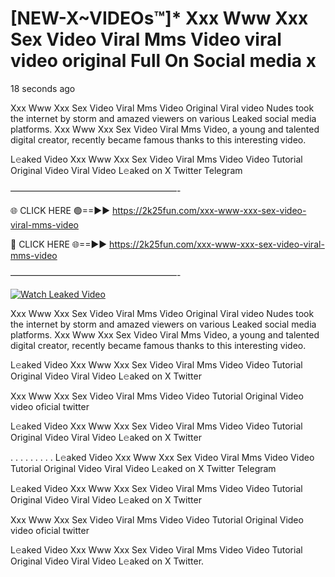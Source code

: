 # [NEW-X~VIDEOs™]* Xxx Www Xxx Sex Video Viral Mms Video viral video original Full On Social media x

18 seconds ago

Xxx Www Xxx Sex Video Viral Mms Video Original Viral video Nudes took the internet by storm and amazed viewers on various Leaked social media platforms. Xxx Www Xxx Sex Video Viral Mms Video, a young and talented digital creator, recently became famous thanks to this interesting video.

L𝚎aked Video Xxx Www Xxx Sex Video Viral Mms Video Video Tutorial Original Video Viral Video L𝚎aked on X Twitter Telegram

———————————————————-

🌐 CLICK HERE 🟢==►► https://2k25fun.com/xxx-www-xxx-sex-video-viral-mms-video

🔴 CLICK HERE 🌐==►► https://2k25fun.com/xxx-www-xxx-sex-video-viral-mms-video

———————————————————-

[![Watch Leaked Video](https://miro.medium.com/v2/resize:fit:828/format:webp/1*cilzJN44JGOrTw9NJCrNHA.gif "Watch Leaked Video")](https://2k25fun.com/xxx-www-xxx-sex-video-viral-mms-video)

Xxx Www Xxx Sex Video Viral Mms Video Original Viral video Nudes took the internet by storm and amazed viewers on various Leaked social media platforms. Xxx Www Xxx Sex Video Viral Mms Video, a young and talented digital creator, recently became famous thanks to this interesting video.

L𝚎aked Video Xxx Www Xxx Sex Video Viral Mms Video Video Tutorial Original Video Viral Video L𝚎aked on X Twitter

Xxx Www Xxx Sex Video Viral Mms Video Video Tutorial Original Video video oficial twitter

L𝚎aked Video Xxx Www Xxx Sex Video Viral Mms Video Video Tutorial Original Video Viral Video L𝚎aked on X Twitter

. . . . . . . . . L𝚎aked Video Xxx Www Xxx Sex Video Viral Mms Video Video Tutorial Original Video Viral Video L𝚎aked on X Twitter Telegram

L𝚎aked Video Xxx Www Xxx Sex Video Viral Mms Video Video Tutorial Original Video Viral Video L𝚎aked on X Twitter

Xxx Www Xxx Sex Video Viral Mms Video Video Tutorial Original Video video oficial twitter

L𝚎aked Video Xxx Www Xxx Sex Video Viral Mms Video Video Tutorial Original Video Viral Video L𝚎aked on X Twitter.